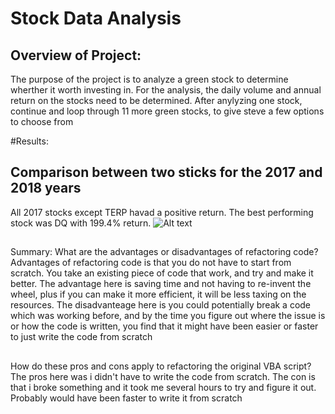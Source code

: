 # Stock Data Analysis

## Overview of Project: 
The purpose of the project is to analyze a green stock to determine wherther it worth investing in. For the analysis, the daily volume and annual return on the stocks need to be determined. After anylyzing one stock, continue and loop through 11 more green stocks, to give steve a few options to choose from

#Results: 
## Comparison between two sticks for the 2017 and 2018 years 
All 2017 stocks except TERP havad a positive return. The best performing stock was DQ with 199.4% return.
![Alt text](relative/path/to/img.jpg?raw=true "Title")


##
Summary: 
What are the advantages or disadvantages of refactoring code?
Advantages of refactoring code is that you do not have to start from scratch. You take an existing piece of code that work, and try and make it better. The advantage here is saving time and not having to re-invent the wheel, plus if you can make it more efficient, it will be less taxing on the resources. 
The disadvanteage here is you could potentially break a code which was working before, and by the time you figure out where the issue is or how the code is written, you find that it might have been easier or faster to just write the code from scratch

##
How do these pros and cons apply to refactoring the original VBA script?
The pros here was i didn't have to write the code from scratch. The con is that i broke something and it took me several hours to try and figure it out. Probably would have been faster to write it from scratch
